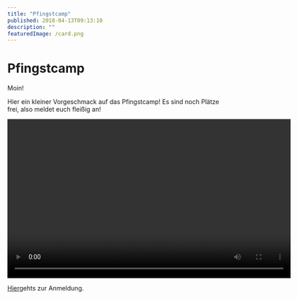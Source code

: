 ```yaml
---
title: "Pfingstcamp"
published: 2018-04-13T09:13:10
description: ""
featuredImage: /card.png
---
```


# Pfingstcamp

<p>Moin!</p><p>Hier ein kleiner Vorgeschmack auf das Pfingstcamp! Es sind noch Plätze frei, also meldet euch fleißig an!</p><p></p><div style="width: 640px;"><video width="640" height="360" preload="metadata" controls="controls"><source type="video/mp4" src="/old/Pfingstcamp-Trailer.mp4?_=1"><a href="/old/Pfingstcamp-Trailer.mp4">https://www.ec-nordbund.de/wp-content/uploads/Pfingstcamp-Trailer.mp4</a></video></div><p><a href="https://www.ec-nordbund.de/veranstaltung/34/pfingstcamp/">Hier</a>gehts zur Anmeldung.</p>